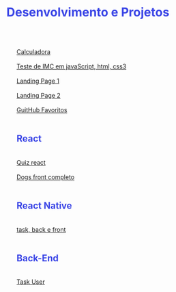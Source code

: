 <br>
<h1 id="h1" style="color: #3b46e6" >Desenvolvimento e Projetos</h1>

<br>

<nav >

<ul>

<br>

<li style="list-style-type: none;" id="li">
<a id="a" href="https://GabrielErick1.github.io/estudo/calculadora/">Calculadora</a>
</li>

<br>

<li style="list-style-type: none;" id="li">
<a id="a" href="https://GabrielErick1.github.io/estudo/javaScript/testedeobsidade/">Teste de IMC em javaScript, html, css3</a>
</li>

<br>

<li style="list-style-type: none;" id="li">
<a id="a" href="https://GabrielErick1.github.io/estudo/htmlsite/site/">Landing Page 1</a>
</li>

<br>

<li style="list-style-type: none;" id="li">
<a id="a" href="https://GabrielErick1.github.io/estudo/htmlsite/sitenv/">Landing Page 2</a>
</li>

<br>

<li style="list-style-type: none;" id="li">
<a id="a" href="https://GabrielErick1.github.io/estudo/projetogit01/">GuitHub Favoritos</a>
</li>

<br>
<h1 id="h1" style="color: #3b46e6" >React</h1>
<br>

<li style="list-style-type: none;" id="li">
<a id="a" href="https://GabrielErick1.github.io/estudo/quiz/">Quiz react</a>
</li>

<br>

<li style="list-style-type: none;" id="li">
<a id="a" href="https://github.com/GabrielErick1/estudo/tree/main/dogs">Dogs front completo</a>
</li>

<br>
<h1 id="h1" style="color: #3b46e6" >React Native</h1>
<br>
<li style="list-style-type: none;" id="li">
<a id="a" href="https://github.com/GabrielErick1/estudo/tree/main/nativetask">task, back e front</a>
</li>
<br>
<h1 id="h1"  style="color: #3b46e6" >Back-End</h1>
<br>
<li style="list-style-type: none;" id="li">
<a id="a" href="https://github.com/GabrielErick1/estudo/tree/main/taskUser">Task User </a>
</li>
</ul>
</nav>
